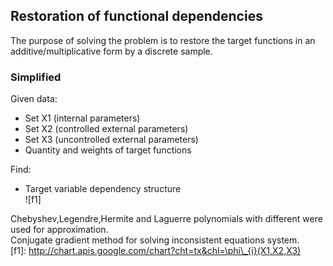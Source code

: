 ## Restoration of functional dependencies
The purpose of solving the problem is to restore the target functions in an additive/multiplicative form by a discrete sample.
### Simplified 
Given data:
- Set X1 (internal parameters)
- Set X2 (controlled external parameters)
- Set X3 (uncontrolled external parameters)
- Quantity and weights of target functions
  
Find: 
- Target variable dependency structure  
![f1]

Chebyshev,Legendre,Hermite and Laguerre polynomials with different were used for approximation.<br />
Conjugate gradient method for solving inconsistent equations system.  
[f1]: http://chart.apis.google.com/chart?cht=tx&chl=\phi\_{i}(X1,X2,X3)
